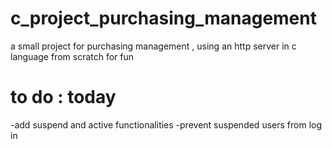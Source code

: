 # c_project_purchasing_management
a small project  for  purchasing  management ,  using an http  server  in c language from  scratch  for fun



# to do : today
 -add suspend and active  functionalities
 -prevent  suspended  users from  log in 
 